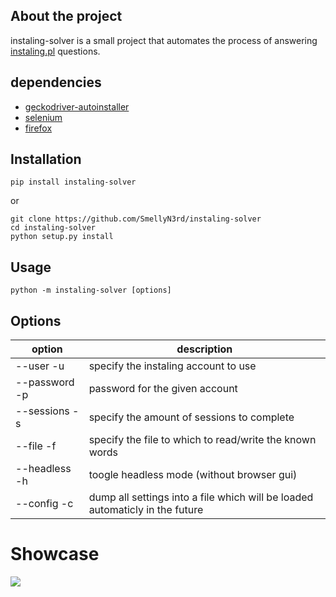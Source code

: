 ## About the project
instaling-solver is a small project that automates the process of answering [instaling.pl](https://instaling.pl/) questions.


## dependencies
- [geckodriver-autoinstaller](https://pypi.org/project/geckodriver-autoinstaller/)
- [selenium](https://pypi.org/project/selenium/)
- [firefox](https://www.mozilla.org/firefox/new/)

## Installation
`pip install instaling-solver`

or

`git clone https://github.com/SmellyN3rd/instaling-solver`\
`cd instaling-solver`\
`python setup.py install`

## Usage
`python -m instaling-solver [options]`

## Options

option        | description
------------- | -------------
--user    -u        | specify the instaling account to use
--password    -p    | password for the given account
--sessions -s    | specify the amount of sessions to complete
--file    -f        | specify the file to which to read/write the known words
--headless    -h    | toogle headless mode (without browser gui)
--config    -c    | dump all settings into a file which will be loaded automaticly in the future

# Showcase
<img src="https://media.giphy.com/media/njjiYq0zcxNpkfeV02/giphy.gif" >
